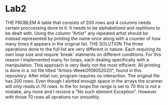 # Lab2
THE PROBLEM
A table that consists of 200 rows and 4 columns needs certain proccessing done to it. It needs to be alphabetized and reptitions to be dealt with. Using the column "Artist" any repeated artist should be instead represented by printing the name once along with a counter of how many times it appears in the original list.
THE SOLUTION
The three operations done to the full list are very different in nature. Each requiring its own loop size and require 'break' statments on different conditions. For this reason I implemented many for loops, each dealing specifically with a manipulation. This approach is very likely not the most efficient.
All printing is done in a .txt file titled "Artists-WeekOf09052020", found in this repository.
After intial run, program requires no interaction.
The original file has 200 rows. Even though I alotted enough space in the arrays the scanner will only reads in 70 rows. In the for loops the range is set to 70 this is not a mistake, any more and I recieve a "No such element Exception". However with those 70 rows all oprations run smoothly.  
